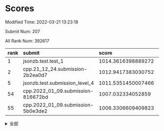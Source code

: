 # Scores

Modified Time: 2022-03-21 13:23:18

Submit Num: 207

All Rank Num: 392617

| rank |               submit               |       score        |       sigma        | pk_num |
| :--- | :--------------------------------- | :----------------- | :----------------- | :----- |
| 1    | jsonzb.test.test_1                 | 1014.3616398889272 | 0.8373414492105993 | 7589   |
| 2    | cpp.21_12_24.submission-2b2ea0d7   | 1012.9417383030752 | 0.7963763078611548 | 7587   |
| 5    | jsonzb.test.submission_level_4     | 1011.5351450007466 | 0.7871435750989324 | 7584   |
| 54   | cpp.2022_01_09.submission-816672bd | 1007.032334052859  | 0.7315174966939483 | 7590   |
| 55   | cpp.2022_01_09.submission-5b0e3de2 | 1006.3306609409823 | 0.731174131385045  | 7592   |


<details>
<summary>全部</summary>

| rank |                 submit                 |       score        |       sigma        | pk_num |
| :--- | :------------------------------------- | :----------------- | :----------------- | :----- |
| 1    | jsonzb.test.test_1                     | 1014.3616398889272 | 0.8373414492105993 | 7589   |
| 2    | cpp.21_12_24.submission-2b2ea0d7       | 1012.9417383030752 | 0.7963763078611548 | 7587   |
| 3    | gobigger.level_3.submission_level_3_3  | 1011.9369443576604 | 0.7488750377952892 | 7586   |
| 4    | gobigger.level_3.submission_level_3_15 | 1011.8218314344915 | 0.7631528450897773 | 7590   |
| 5    | jsonzb.test.submission_level_4         | 1011.5351450007466 | 0.7871435750989324 | 7584   |
| 6    | gobigger.level_3.submission_level_3_26 | 1011.3724788403547 | 0.7633487905479731 | 7585   |
| 7    | gobigger.level_3.submission_level_3_22 | 1011.3295103658198 | 0.7499068332249409 | 7591   |
| 8    | gobigger.level_3.submission_level_3_46 | 1011.0684211613234 | 0.7966663019137866 | 7588   |
| 9    | gobigger.level_3.submission_level_3_24 | 1011.019266481816  | 0.7788497867013501 | 7588   |
| 10   | gobigger.level_3.submission_level_3_6  | 1010.827330186442  | 0.7879021066290872 | 7587   |
| 11   | gobigger.level_3.submission_level_3_2  | 1010.5687412974066 | 0.759299652424972  | 7589   |
| 12   | gobigger.level_3.submission_level_3_43 | 1010.556498120156  | 0.7504361277844025 | 7583   |
| 13   | gobigger.level_3.submission_level_3_12 | 1010.5065535772267 | 0.7420640441942282 | 7589   |
| 14   | gobigger.level_3.submission_level_3_16 | 1010.4215197292518 | 0.782797417057099  | 7587   |
| 15   | gobigger.level_3.submission_level_3_40 | 1010.3166112904519 | 0.7492582325403306 | 7588   |
| 16   | gobigger.level_3.submission_level_3_4  | 1010.2566234005282 | 0.7520457533680217 | 7584   |
| 17   | gobigger.level_3.submission_level_3_27 | 1010.2477024870908 | 0.7822336087521539 | 7588   |
| 18   | gobigger.level_3.submission_level_3_14 | 1010.2037164908444 | 0.7458468363813612 | 7587   |
| 19   | gobigger.level_3.submission_level_3_41 | 1010.1951313900007 | 0.7528422890717932 | 7583   |
| 20   | gobigger.level_3.submission_level_3_19 | 1010.19428538972   | 0.7542418212894286 | 7588   |
| 21   | gobigger.level_3.submission_level_3_35 | 1010.1691009709467 | 0.7331040227722309 | 7582   |
| 22   | gobigger.level_3.submission_level_3_11 | 1010.1668957836475 | 0.7570341777708687 | 7591   |
| 23   | gobigger.level_3.submission_level_3_44 | 1010.143958221244  | 0.7607730701765612 | 7583   |
| 24   | gobigger.level_3.submission_level_3_33 | 1010.1139583522701 | 0.7590766494624431 | 7585   |
| 25   | gobigger.level_3.submission_level_3_21 | 1010.0092184664453 | 0.7464818464869165 | 7595   |
| 26   | gobigger.level_3.submission_level_3_34 | 1009.9739093572116 | 0.762676531559388  | 7586   |
| 27   | gobigger.level_3.submission_level_3_18 | 1009.9568081803922 | 0.7767697295695055 | 7584   |
| 28   | gobigger.level_3.submission_level_3_0  | 1009.9244938137585 | 0.7399642882940741 | 7586   |
| 29   | gobigger.level_3.submission_level_3_49 | 1009.9084368168715 | 0.740781088175274  | 7582   |
| 30   | gobigger.level_3.submission_level_3_45 | 1009.9015482754605 | 0.7465890714483757 | 7585   |
| 31   | gobigger.level_3.submission_level_3_5  | 1009.8027374660686 | 0.7715437307320983 | 7590   |
| 32   | gobigger.level_3.submission_level_3_1  | 1009.793441598171  | 0.7399289031497667 | 7586   |
| 33   | gobigger.level_3.submission_level_3_47 | 1009.76351796112   | 0.7467947662978516 | 7582   |
| 34   | gobigger.level_3.submission_level_3_37 | 1009.731441246388  | 0.7471682782936242 | 7589   |
| 35   | gobigger.level_3.submission_level_3_20 | 1009.6549262945733 | 0.7382708963161463 | 7589   |
| 36   | gobigger.level_3.submission_level_3_31 | 1009.6516555991393 | 0.7368545159125921 | 7588   |
| 37   | gobigger.level_3.submission_level_3_8  | 1009.6106077744817 | 0.7727286199398918 | 7587   |
| 38   | gobigger.level_3.submission_level_3_32 | 1009.5853513198916 | 0.7568827485685422 | 7590   |
| 39   | gobigger.level_3.submission_level_3_7  | 1009.5363846101664 | 0.7665216989477561 | 7585   |
| 40   | gobigger.level_3.submission_level_3_10 | 1009.5268526560465 | 0.7420372298305006 | 7585   |
| 41   | gobigger.level_3.submission_level_3_38 | 1009.4648836121622 | 0.7521557719714695 | 7590   |
| 42   | gobigger.level_3.submission_level_3_36 | 1009.4027823458139 | 0.7412543952334506 | 7589   |
| 43   | gobigger.level_3.submission_level_3_17 | 1009.3808416147392 | 0.7604126799486535 | 7585   |
| 44   | gobigger.level_3.submission_level_3_39 | 1009.3462451304357 | 0.7475591838532871 | 7586   |
| 45   | gobigger.level_3.submission_level_3_29 | 1009.2520326211951 | 0.765304823394661  | 7590   |
| 46   | gobigger.level_3.submission_level_3_28 | 1009.1845433882187 | 0.747412592008729  | 7584   |
| 47   | gobigger.level_3.submission_level_3_42 | 1008.7537948347832 | 0.7393127382789849 | 7591   |
| 48   | gobigger.level_3.submission_level_3_23 | 1008.7123561583152 | 0.7513101661531641 | 7587   |
| 49   | gobigger.level_3.submission_level_3_13 | 1008.5736131355832 | 0.7410147345046091 | 7591   |
| 50   | gobigger.level_3.submission_level_3_9  | 1008.3948622489221 | 0.7594314875862284 | 7588   |
| 51   | gobigger.level_3.submission_level_3_48 | 1008.3797369677623 | 0.7354953446006521 | 7587   |
| 52   | gobigger.level_3.submission_level_3_30 | 1008.2140266354648 | 0.7419762072736785 | 7592   |
| 53   | gobigger.level_3.submission_level_3_25 | 1007.777281174182  | 0.7337967587747958 | 7589   |
| 54   | cpp.2022_01_09.submission-816672bd     | 1007.032334052859  | 0.7315174966939483 | 7590   |
| 55   | cpp.2022_01_09.submission-5b0e3de2     | 1006.3306609409823 | 0.731174131385045  | 7592   |
| 56   | gobigger.level_1.submission_level_1_17 | 1005.0922299854695 | 0.7210035040565953 | 7586   |
| 57   | gobigger.level_1.submission_level_1_3  | 1004.8131912551855 | 0.7166358234418162 | 7589   |
| 58   | gobigger.level_1.submission_level_1_2  | 1004.6918184040758 | 0.7102643303077975 | 7586   |
| 59   | gobigger.level_1.submission_level_1_37 | 1004.6142665340933 | 0.7408717309918372 | 7591   |
| 60   | gobigger.level_1.submission_level_1_49 | 1004.5693615165951 | 0.7109076714166163 | 7587   |
| 61   | gobigger.level_1.submission_level_1_27 | 1004.5658160618093 | 0.7029515702693915 | 7583   |
| 62   | gobigger.level_1.submission_level_1_5  | 1004.4473417852886 | 0.7137537210222985 | 7587   |
| 63   | gobigger.level_1.submission_level_1_1  | 1004.4263210736314 | 0.7189429067599695 | 7587   |
| 64   | gobigger.level_1.submission_level_1_21 | 1004.4214203609063 | 0.7360502411005174 | 7587   |
| 65   | gobigger.level_1.submission_level_1_28 | 1004.3936237597121 | 0.7210456713893119 | 7591   |
| 66   | gobigger.level_1.submission_level_1_38 | 1004.3876634060586 | 0.7342931259751375 | 7591   |
| 67   | gobigger.level_1.submission_level_1_15 | 1004.3686860623814 | 0.7137401655828853 | 7590   |
| 68   | gobigger.level_1.submission_level_1_18 | 1004.2838860684092 | 0.7239416753463201 | 7589   |
| 69   | gobigger.level_1.submission_level_1_26 | 1004.2143222801453 | 0.7174912810723405 | 7592   |
| 70   | gobigger.level_1.submission_level_1_9  | 1004.1749164343499 | 0.7356607437814956 | 7589   |
| 71   | gobigger.level_1.submission_level_1_19 | 1004.0589845334381 | 0.705119047232595  | 7589   |
| 72   | gobigger.level_1.submission_level_1_24 | 1004.001050962603  | 0.7062847819443049 | 7583   |
| 73   | gobigger.level_1.submission_level_1_45 | 1003.925974928723  | 0.73241260763073   | 7589   |
| 74   | gobigger.level_1.submission_level_1_25 | 1003.8632258622835 | 0.7292148787302326 | 7587   |
| 75   | gobigger.level_1.submission_level_1_8  | 1003.7865099686194 | 0.7212854135403484 | 7584   |
| 76   | gobigger.level_1.submission_level_1_20 | 1003.6353160913943 | 0.7141415680936252 | 7583   |
| 77   | gobigger.level_1.submission_level_1_14 | 1003.6244581265705 | 0.7158589407564339 | 7589   |
| 78   | gobigger.level_1.submission_level_1_33 | 1003.5991871049094 | 0.7204142291536463 | 7592   |
| 79   | gobigger.level_1.submission_level_1_42 | 1003.4143079797857 | 0.7217916327479545 | 7583   |
| 80   | gobigger.level_1.submission_level_1_39 | 1003.3819364200092 | 0.7205183900132545 | 7589   |
| 81   | gobigger.level_1.submission_level_1_32 | 1003.3524592759305 | 0.7199481654819437 | 7584   |
| 82   | gobigger.level_1.submission_level_1_29 | 1003.3494623059371 | 0.7265387479608602 | 7586   |
| 83   | gobigger.level_1.submission_level_1_43 | 1003.3375492245453 | 0.7116531557675687 | 7590   |
| 84   | gobigger.level_1.submission_level_1_40 | 1003.3041116348876 | 0.732963128408812  | 7587   |
| 85   | gobigger.level_1.submission_level_1_4  | 1003.2898776000603 | 0.7126026060612032 | 7590   |
| 86   | gobigger.level_1.submission_level_1_41 | 1003.2727927726085 | 0.7187567329209887 | 7590   |
| 87   | gobigger.level_1.submission_level_1_35 | 1003.0640752583898 | 0.7218715118969262 | 7584   |
| 88   | gobigger.level_1.submission_level_1_11 | 1003.0623741220239 | 0.7228199932461183 | 7584   |
| 89   | gobigger.level_1.submission_level_1_16 | 1003.047338974758  | 0.7254242040249298 | 7583   |
| 90   | gobigger.level_1.submission_level_1_22 | 1002.9973368672764 | 0.7206214078624876 | 7586   |
| 91   | gobigger.level_1.submission_level_1_30 | 1002.9285503201395 | 0.712915394902248  | 7587   |
| 92   | gobigger.level_1.submission_level_1_31 | 1002.8357851139089 | 0.720498453247027  | 7588   |
| 93   | gobigger.level_1.submission_level_1_34 | 1002.8148851252743 | 0.7127500420662648 | 7589   |
| 94   | gobigger.level_1.submission_level_1_6  | 1002.7819400478213 | 0.7097631404507093 | 7585   |
| 95   | gobigger.level_1.submission_level_1_46 | 1002.7361409593071 | 0.7182690747538062 | 7585   |
| 96   | gobigger.level_1.submission_level_1_10 | 1002.6976069394464 | 0.7120685774152086 | 7587   |
| 97   | gobigger.level_1.submission_level_1_48 | 1002.6388994525355 | 0.721125735332585  | 7582   |
| 98   | gobigger.level_1.submission_level_1_47 | 1002.5400673985264 | 0.7098456424626786 | 7591   |
| 99   | gobigger.level_1.submission_level_1_7  | 1002.5031479594893 | 0.7065334135938887 | 7583   |
| 100  | gobigger.level_1.submission_level_1_36 | 1002.468712343084  | 0.7181927945695344 | 7587   |
| 101  | gobigger.level_1.submission_level_1_13 | 1002.4097560794404 | 0.7024768411070537 | 7583   |
| 102  | gobigger.level_1.submission_level_1_23 | 1002.2948598848101 | 0.7247787220962402 | 7585   |
| 103  | gobigger.level_1.submission_level_1_0  | 1002.1597813178578 | 0.7158452089448218 | 7584   |
| 104  | gobigger.level_1.submission_level_1_44 | 1002.025908572653  | 0.7230235671851775 | 7582   |
| 105  | gobigger.level_1.submission_level_1_12 | 1001.7894521549999 | 0.7075651914405827 | 7586   |
| 106  | gobigger.random.submission_random_30   | 997.4358188386516  | 0.7228510675730324 | 7588   |
| 107  | gobigger.random.submission_random_41   | 997.3611251587879  | 0.708517643760156  | 7589   |
| 108  | gobigger.random.submission_random_48   | 997.0071602322141  | 0.7119019028359554 | 7591   |
| 109  | gobigger.random.submission_random_38   | 996.8533140788868  | 0.6973580225138293 | 7589   |
| 110  | gobigger.random.submission_random_28   | 996.8147344245983  | 0.7147568320686467 | 7585   |
| 111  | gobigger.random.submission_random_49   | 996.655394105088   | 0.7185684563214674 | 7589   |
| 112  | gobigger.random.submission_random_8    | 996.643841227235   | 0.7122026902282528 | 7585   |
| 113  | gobigger.random.submission_random_31   | 996.6107170259424  | 0.7082253728860892 | 7592   |
| 114  | gobigger.random.submission_random_3    | 996.6094308770971  | 0.7223031572826895 | 7582   |
| 115  | gobigger.random.submission_random_7    | 996.6080763605412  | 0.7043708721372843 | 7585   |
| 116  | gobigger.random.submission_random_43   | 996.4942802240175  | 0.712573095692805  | 7585   |
| 117  | gobigger.random.submission_random_23   | 996.416651442929   | 0.7154035374881876 | 7588   |
| 118  | gobigger.random.submission_random_1    | 996.4046039066346  | 0.7046885689231103 | 7587   |
| 119  | gobigger.random.submission_random_39   | 996.3862565529947  | 0.7227734913205054 | 7584   |
| 120  | gobigger.random.submission_random_26   | 996.2940666365643  | 0.7064213011183657 | 7578   |
| 121  | gobigger.random.submission_random_24   | 996.2813726681088  | 0.7079945778248341 | 7586   |
| 122  | gobigger.random.submission_random_11   | 996.2528874611061  | 0.7025117504754149 | 7592   |
| 123  | gobigger.random.submission_random_5    | 996.220467576194   | 0.7029365583092286 | 7586   |
| 124  | gobigger.random.submission_random_37   | 996.1346805033595  | 0.7098091696792118 | 7588   |
| 125  | gobigger.random.submission_random_45   | 996.1185568395144  | 0.7084306161059765 | 7585   |
| 126  | gobigger.random.submission_random_18   | 996.0732390744342  | 0.6992081615443172 | 7589   |
| 127  | gobigger.random.submission_random_17   | 996.0285568261107  | 0.7170928483713934 | 7587   |
| 128  | gobigger.random.submission_random_0    | 996.0057445616443  | 0.7119392763359688 | 7584   |
| 129  | gobigger.random.submission_random_47   | 995.9940160552424  | 0.7257599521552486 | 7590   |
| 130  | gobigger.random.submission_random_35   | 995.9938750078256  | 0.7058298893880615 | 7586   |
| 131  | gobigger.random.submission_random_19   | 995.8994545927549  | 0.7225243387789146 | 7580   |
| 132  | gobigger.random.submission_random_2    | 995.8706677858968  | 0.7151663098778653 | 7584   |
| 133  | gobigger.random.submission_random_20   | 995.8203696666941  | 0.7095550371193824 | 7580   |
| 134  | gobigger.random.submission_random_44   | 995.7934305375188  | 0.7063399809208972 | 7581   |
| 135  | gobigger.random.submission_random_16   | 995.7562048744281  | 0.7129036404255262 | 7588   |
| 136  | gobigger.random.submission_random_42   | 995.7211493402061  | 0.7158803652782876 | 7588   |
| 137  | gobigger.random.submission_random_34   | 995.6967013137149  | 0.711591241527762  | 7586   |
| 138  | gobigger.random.submission_random_32   | 995.6840310112041  | 0.7100546641945725 | 7582   |
| 139  | gobigger.random.submission_random_13   | 995.6189894713457  | 0.7107441393874121 | 7579   |
| 140  | gobigger.random.submission_random_22   | 995.5586317350275  | 0.7015850833531408 | 7581   |
| 141  | gobigger.random.submission_random_27   | 995.5328846816294  | 0.6998281706052434 | 7588   |
| 142  | gobigger.random.submission_random_15   | 995.5111964810585  | 0.7046034252415229 | 7587   |
| 143  | gobigger.random.submission_random_4    | 995.5027052840354  | 0.7114782619131089 | 7586   |
| 144  | gobigger.random.submission_random_33   | 995.4521671973898  | 0.712181930337567  | 7589   |
| 145  | gobigger.random.submission_random_46   | 995.4442719840814  | 0.7134181076071728 | 7593   |
| 146  | gobigger.random.submission_random_6    | 995.4397992388258  | 0.7109577958794552 | 7586   |
| 147  | gobigger.random.submission_random_12   | 995.2494814329199  | 0.7119502691689228 | 7587   |
| 148  | gobigger.random.submission_random_9    | 994.9378403877076  | 0.7069609055397545 | 7587   |
| 149  | gobigger.random.submission_random_21   | 994.8983653252311  | 0.718970655492213  | 7585   |
| 150  | gobigger.random.submission_random_25   | 994.7601331399226  | 0.738797457637279  | 7582   |
| 151  | gobigger.random.submission_random_40   | 994.618175452646   | 0.7216729211054191 | 7581   |
| 152  | gobigger.random.submission_random_10   | 994.5252449771314  | 0.7146111945183273 | 7589   |
| 153  | gobigger.random.submission_random_36   | 994.2324627728474  | 0.7104527986583964 | 7588   |
| 154  | gobigger.random.submission_random_14   | 994.1259684262416  | 0.7204768853494022 | 7584   |
| 155  | gobigger.level_2.submission_level_2_44 | 994.0157693737116  | 0.727010118876775  | 7593   |
| 156  | gobigger.random.submission_random_29   | 993.9643694417553  | 0.7399499527782615 | 7587   |
| 157  | gobigger.level_2.submission_level_2_11 | 993.557361268676   | 0.7543313774393222 | 7591   |
| 158  | gobigger.level_2.submission_level_2_18 | 993.2388546033883  | 0.7229364988019233 | 7585   |
| 159  | gobigger.level_2.submission_level_2_42 | 993.1248795206379  | 0.7380371700764808 | 7584   |
| 160  | gobigger.level_2.submission_level_2_23 | 993.1000751958798  | 0.7352606816613947 | 7579   |
| 161  | gobigger.level_2.submission_level_2_3  | 993.057862570855   | 0.7390657669177094 | 7586   |
| 162  | gobigger.level_2.submission_level_2_37 | 993.0035945921462  | 0.7334541096738354 | 7589   |
| 163  | gobigger.level_2.submission_level_2_32 | 992.8677726423679  | 0.7206377544718764 | 7590   |
| 164  | gobigger.level_2.submission_level_2_29 | 992.783444760119   | 0.7415123780747022 | 7582   |
| 165  | gobigger.level_2.submission_level_2_45 | 992.6977604433176  | 0.7347109941695171 | 7593   |
| 166  | gobigger.level_2.submission_level_2_12 | 992.6693569509222  | 0.7524544522611163 | 7589   |
| 167  | gobigger.level_2.submission_level_2_33 | 992.6170169301303  | 0.7420515041542908 | 7586   |
| 168  | gobigger.level_2.submission_level_2_5  | 992.5866374029201  | 0.7349937090959078 | 7592   |
| 169  | gobigger.level_2.submission_level_2_22 | 992.5161443705924  | 0.7371640947187857 | 7591   |
| 170  | gobigger.level_2.submission_level_2_21 | 992.4836572380084  | 0.7415736981569416 | 7586   |
| 171  | gobigger.level_2.submission_level_2_30 | 992.4681519614995  | 0.7385171066481919 | 7586   |
| 172  | gobigger.level_2.submission_level_2_19 | 992.4478940765775  | 0.7530953191637866 | 7586   |
| 173  | gobigger.level_2.submission_level_2_35 | 992.3058790185861  | 0.7456741922333409 | 7585   |
| 174  | gobigger.level_2.submission_level_2_10 | 992.2677915773671  | 0.7540459007331771 | 7587   |
| 175  | gobigger.level_2.submission_level_2_38 | 992.2404775681395  | 0.7415052338246333 | 7588   |
| 176  | gobigger.level_2.submission_level_2_24 | 992.2168022303821  | 0.7499593708213449 | 7590   |
| 177  | gobigger.level_2.submission_level_2_8  | 992.2060547747242  | 0.7435413835409811 | 7588   |
| 178  | gobigger.level_2.submission_level_2_43 | 992.1466865057305  | 0.7591779365861994 | 7585   |
| 179  | gobigger.level_2.submission_level_2_34 | 992.0988227022192  | 0.7384899468628715 | 7586   |
| 180  | gobigger.level_2.submission_level_2_7  | 992.0953803438812  | 0.7498769259911136 | 7588   |
| 181  | gobigger.level_2.submission_level_2_4  | 992.0522553833541  | 0.739668511377203  | 7589   |
| 182  | gobigger.level_2.submission_level_2_0  | 991.997604893528   | 0.7406169872426038 | 7585   |
| 183  | gobigger.level_2.submission_level_2_20 | 991.9420711355629  | 0.7577597146426012 | 7585   |
| 184  | gobigger.level_2.submission_level_2_39 | 991.9230539678248  | 0.7521980639644513 | 7595   |
| 185  | gobigger.level_2.submission_level_2_41 | 991.8570738922253  | 0.7623904810031641 | 7587   |
| 186  | gobigger.level_2.submission_level_2_14 | 991.8345192640177  | 0.7439252730719842 | 7589   |
| 187  | gobigger.level_2.submission_level_2_28 | 991.7261900534365  | 0.7549585131652095 | 7593   |
| 188  | gobigger.level_2.submission_level_2_25 | 991.7193320114     | 0.7736069067535669 | 7586   |
| 189  | gobigger.level_2.submission_level_2_27 | 991.6864433510065  | 0.7325460300094676 | 7586   |
| 190  | gobigger.level_2.submission_level_2_17 | 991.662189807614   | 0.764305561780623  | 7590   |
| 191  | gobigger.level_2.submission_level_2_6  | 991.6121966223416  | 0.7457365333683377 | 7580   |
| 192  | gobigger.level_2.submission_level_2_26 | 991.5988220885042  | 0.7485372592132917 | 7588   |
| 193  | gobigger.level_2.submission_level_2_36 | 991.525344634059   | 0.7353781901516472 | 7585   |
| 194  | gobigger.level_2.submission_level_2_13 | 991.5152987197752  | 0.7550397716659644 | 7586   |
| 195  | gobigger.level_2.submission_level_2_49 | 991.508063255569   | 0.7582325077809138 | 7588   |
| 196  | gobigger.level_2.submission_level_2_40 | 991.4393123465782  | 0.73323641561617   | 7587   |
| 197  | gobigger.level_2.submission_level_2_31 | 991.4175230907788  | 0.7444071395413459 | 7583   |
| 198  | gobigger.level_2.submission_level_2_16 | 991.3303077817288  | 0.7412806299141238 | 7586   |
| 199  | gobigger.level_2.submission_level_2_2  | 991.3215314711747  | 0.7663917730260942 | 7587   |
| 200  | gobigger.level_2.submission_level_2_46 | 991.0846768975371  | 0.7586952731159852 | 7584   |
| 201  | gobigger.level_2.submission_level_2_15 | 991.0485178398288  | 0.7482857019738529 | 7580   |
| 202  | gobigger.level_2.submission_level_2_9  | 990.8662522717293  | 0.7608302214061469 | 7589   |
| 203  | gobigger.level_2.submission_level_2_47 | 990.722242848394   | 0.7694433313236574 | 7582   |
| 204  | gobigger.level_2.submission_level_2_1  | 990.4768023047358  | 0.7506066616940729 | 7589   |
| 205  | gobigger.level_2.submission_level_2_48 | 990.2934686803416  | 0.7543478057928681 | 7592   |
| 206  | gobigger.none.submission_none_0        | 975.0973824179824  | 1.5131157136287854 | 7585   |
| 207  | gobigger.none.submission_none_1        | 973.8142603549358  | 1.666962398621389  | 7589   |

</details>